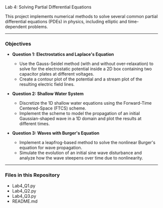 Lab 4: Solving Partial Differential Equations

This project implements numerical methods to solve several common partial differential equations (PDEs) in physics, including elliptic and time-dependent problems.

---
### Objectives

* **Question 1: Electrostatics and Laplace's Equation**
    * Use the Gauss-Seidel method (with and without over-relaxation) to solve for the electrostatic potential inside a 2D box containing two capacitor plates at different voltages.
    * Create a contour plot of the potential and a stream plot of the resulting electric field lines.

* **Question 2: Shallow Water System**
    * Discretize the 1D shallow water equations using the Forward-Time Centered-Space (FTCS) scheme.
    * Implement the scheme to model the propagation of an initial Gaussian-shaped wave in a 1D domain and plot the results at different times.

* **Question 3: Waves with Burger's Equation**
    * Implement a leapfrog-based method to solve the nonlinear Burger's equation for wave propagation.
    * Simulate the evolution of an initial sine wave disturbance and analyze how the wave steepens over time due to nonlinearity.

---
### Files in this Repository

* Lab4_Q1.py
* Lab4_Q2.py
* Lab4_Q3.py
* README.md